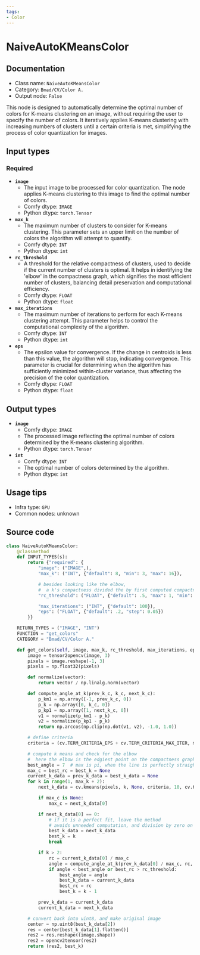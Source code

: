 ```yaml
---
tags:
- Color
---
```


# NaiveAutoKMeansColor
## Documentation
- Class name: `NaiveAutoKMeansColor`
- Category: `Bmad/CV/Color A.`
- Output node: `False`

This node is designed to automatically determine the optimal number of colors for K-means clustering on an image, without requiring the user to specify the number of colors. It iteratively applies K-means clustering with increasing numbers of clusters until a certain criteria is met, simplifying the process of color quantization for images.
## Input types
### Required
- **`image`**
    - The input image to be processed for color quantization. The node applies K-means clustering to this image to find the optimal number of colors.
    - Comfy dtype: `IMAGE`
    - Python dtype: `torch.Tensor`
- **`max_k`**
    - The maximum number of clusters to consider for K-means clustering. This parameter sets an upper limit on the number of colors the algorithm will attempt to quantify.
    - Comfy dtype: `INT`
    - Python dtype: `int`
- **`rc_threshold`**
    - A threshold for the relative compactness of clusters, used to decide if the current number of clusters is optimal. It helps in identifying the 'elbow' in the compactness graph, which signifies the most efficient number of clusters, balancing detail preservation and computational efficiency.
    - Comfy dtype: `FLOAT`
    - Python dtype: `float`
- **`max_iterations`**
    - The maximum number of iterations to perform for each K-means clustering attempt. This parameter helps to control the computational complexity of the algorithm.
    - Comfy dtype: `INT`
    - Python dtype: `int`
- **`eps`**
    - The epsilon value for convergence. If the change in centroids is less than this value, the algorithm will stop, indicating convergence. This parameter is crucial for determining when the algorithm has sufficiently minimized within-cluster variance, thus affecting the precision of the color quantization.
    - Comfy dtype: `FLOAT`
    - Python dtype: `float`
## Output types
- **`image`**
    - Comfy dtype: `IMAGE`
    - The processed image reflecting the optimal number of colors determined by the K-means clustering algorithm.
    - Python dtype: `torch.Tensor`
- **`int`**
    - Comfy dtype: `INT`
    - The optimal number of colors determined by the algorithm.
    - Python dtype: `int`
## Usage tips
- Infra type: `GPU`
- Common nodes: unknown


## Source code
```python
class NaiveAutoKMeansColor:
    @classmethod
    def INPUT_TYPES(s):
        return {"required": {
            "image": ("IMAGE",),
            "max_k": ("INT", {"default": 8, "min": 3, "max": 16}),

            # besides looking like the elbow,
            #  a k's compactness divided the by first computed compactness should be below this value
            "rc_threshold": ("FLOAT", {"default": .5, "max": 1, "min": 0.01, "step": 0.01}),

            "max_iterations": ("INT", {"default": 100}),
            "eps": ("FLOAT", {"default": .2, "step": 0.05})
        }}

    RETURN_TYPES = ("IMAGE", "INT")
    FUNCTION = "get_colors"
    CATEGORY = "Bmad/CV/Color A."

    def get_colors(self, image, max_k, rc_threshold, max_iterations, eps):
        image = tensor2opencv(image, 3)
        pixels = image.reshape(-1, 3)
        pixels = np.float32(pixels)

        def normalize(vector):
            return vector / np.linalg.norm(vector)

        def compute_angle_at_k(prev_k_c, k_c, next_k_c):
            p_km1 = np.array([-1, prev_k_c, 0])
            p_k = np.array([0, k_c, 0])
            p_kp1 = np.array([1, next_k_c, 0])
            v1 = normalize(p_km1 - p_k)
            v2 = normalize(p_kp1 - p_k)
            return np.arccos(np.clip(np.dot(v1, v2), -1.0, 1.0))

        # define criteria
        criteria = (cv.TERM_CRITERIA_EPS + cv.TERM_CRITERIA_MAX_ITER, max_iterations, eps)

        # compute k means and check for the elbow
        #  here the elbow is the edgiest point on the compactness graph
        best_angle = 7  # max is pi, when the line is perfectly straight; and the objective is to minimize the angle
        max_c = best_rc = best_k = None
        current_k_data = prev_k_data = best_k_data = None
        for k in range(1, max_k + 2):
            next_k_data = cv.kmeans(pixels, k, None, criteria, 10, cv.KMEANS_RANDOM_CENTERS)

            if max_c is None:
                max_c = next_k_data[0]

            if next_k_data[0] == 0:
                # if it is a perfect fit, leave the method
                # avoids unneeded computation, and division by zero on k = 1
                best_k_data = next_k_data
                best_k = k
                break

            if k > 2:
                rc = current_k_data[0] / max_c
                angle = compute_angle_at_k(prev_k_data[0] / max_c, rc, next_k_data[0] / max_c)
                if angle < best_angle or best_rc > rc_threshold:
                    best_angle = angle
                    best_k_data = current_k_data
                    best_rc = rc
                    best_k = k - 1

            prev_k_data = current_k_data
            current_k_data = next_k_data

        # convert back into uint8, and make original image
        center = np.uint8(best_k_data[2])
        res = center[best_k_data[1].flatten()]
        res2 = res.reshape((image.shape))
        res2 = opencv2tensor(res2)
        return (res2, best_k)

```

